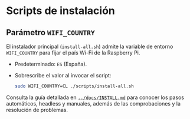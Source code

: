 # Scripts de instalación

## Parámetro `WIFI_COUNTRY`

El instalador principal (`install-all.sh`) admite la variable de entorno `WIFI_COUNTRY` para fijar el país Wi-Fi de la Raspberry Pi.

- Predeterminado: `ES` (España).
- Sobrescribe el valor al invocar el script:

  ```bash
  sudo WIFI_COUNTRY=CL ./scripts/install-all.sh
  ```

Consulta la guía detallada en [`../docs/INSTALL.md`](../docs/INSTALL.md) para conocer los pasos automáticos, headless y manuales, además de las comprobaciones y la resolución de problemas.
